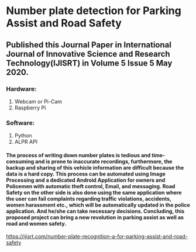 # Number plate detection for Parking Assist and Road Safety

## Published this Journal Paper in International Journal of Innovative Science and Research Technology(IJISRT) in Volume 5 Issue 5 May 2020.

### Hardware:
  1. Webcam or Pi-Cam
  2. Raspberry Pi
  
### Software:
  1. Python
  2. ALPR API


#### The process of writing down number plates is tedious and time-consuming and is prone to inaccurate recordings, furthermore, the backup and sharing of this vehicle information are difficult because the data is a hard copy. This process can be automated using Image Processing and a dedicated Android Application for owners and Policemen with automatic theft control, Email, and messaging. Road Safety on the other side is also done using the same application where the user can fail complaints regarding traffic violations, accidents, women harassment etc., which will be automatically updated in the police application. And he/she can take necessary decisions. Concluding, this proposed project can bring a new revolution in parking assist as well as road and women safety.  



https://ijisrt.com/number-plate-recognition-a-for-parking-assist-and-road-safety
